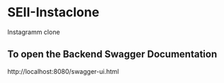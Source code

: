 # SEII-Instaclone
Instagramm clone

## To open the Backend Swagger Documentation 

http://localhost:8080/swagger-ui.html
